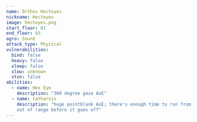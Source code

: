 ```yaml
---
name: Orthos Hecteyes
nickname: Hecteyes
image: hecteyes.png
start_floor: 81
end_floor: 83
agro: Sound
attack_type: Physical
vulnerabilities:
  bind: false
  heavy: false
  sleep: false
  slow: unknown
  stun: false
abilities:
  - name: Hex Eye
    description: "360 degree gaze AoE"
  - name: Catharsis
    description: "huge pointblank AoE; there's enough time to run from melee to
    out of range before it goes off"
---
```

